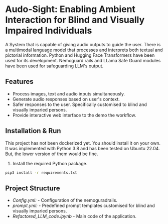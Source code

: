 # Audo-Sight: Enabling Ambient Interaction for Blind and Visually Impaired Individuals

A System that is capable of giving audio outputs to guide the user. There is a multimodal language model that processes and interprets both textual and pictorial information. Python and Hugging Face Transformers have been used for its development. Nemoguard rails and LLama Safe Guard modules have been used for safeguarding LLM's output.

## Features

- Process images, text and audio inputs simultaneously.
- Generate audio responses based on user's context.
- Safer responses to the user. Specifically customised to blind and visually imparied persons.
- Provide interactive web interface to the demo the workflow.

## Installation & Run
This project has not been dockerized yet. You should install it on your own. It was implemented with Python 3.8 and has been tested on Ubuntu 22.04. But, the lower version of them would be fine.

1. Install the required Python package.
```bash
pip3 install -r requirements.txt
```

## Project Structure

- *Config.yml:* - Configuration of the nemoguradrails.
- *prompt.yml:* - Predefined prompt templates customised for blind and visually imparied persons.
- *Refactored_LLM_code.ipynb* - Main code of the application.
